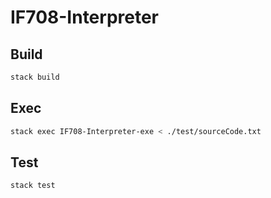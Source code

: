 # IF708-Interpreter

## Build

```bash
stack build
```

## Exec

```bash
stack exec IF708-Interpreter-exe < ./test/sourceCode.txt
```

## Test

```bash
stack test
```
